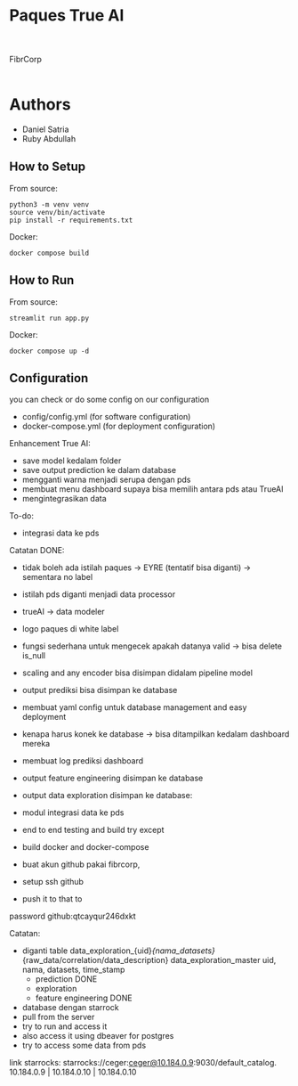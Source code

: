 # Paques True AI
<br />
<br />
FibrCorp
<br />
<br />

# Authors
- Daniel Satria
- Ruby Abdullah

## How to Setup
From source:
```
python3 -m venv venv
source venv/bin/activate
pip install -r requirements.txt
```
Docker:
```
docker compose build
```
## How to Run
From source:
```
streamlit run app.py
```
Docker:
```
docker compose up -d
```
## Configuration
you can check or do some config on our configuration
- config/config.yml (for software configuration)
- docker-compose.yml (for deployment configuration)

Enhancement True AI:
- save model kedalam folder
- save output prediction ke dalam database
- mengganti warna menjadi serupa dengan pds
- membuat menu dashboard supaya bisa memilih antara pds atau TrueAI
- mengintegrasikan data

To-do:
- integrasi data ke pds

Catatan DONE:
- tidak boleh ada istilah paques -> EYRE (tentatif bisa diganti) -> sementara no label
- istilah pds diganti menjadi data processor
- trueAI -> data modeler
- logo paques di white label
- fungsi sederhana untuk mengecek apakah datanya valid -> bisa delete is_null
- scaling and any encoder bisa disimpan didalam pipeline model
- output prediksi bisa disimpan ke database
- membuat yaml config untuk database management and easy deployment
- kenapa harus konek ke database -> bisa ditampilkan kedalam dashboard mereka
- membuat log prediksi dashboard
- output feature engineering disimpan ke database
- output data exploration disimpan ke database:
- modul integrasi data ke pds
- end to end testing and build try except

- build docker and docker-compose
- buat akun github pakai fibrcorp,
- setup ssh github
- push it to that to

password github:qtcayqur246dxkt

Catatan:
- diganti table
data_exploration_{uid}_{nama_datasets}_{raw_data/correlation/data_description}
data_exploration_master
uid, nama, datasets, time_stamp
    - prediction DONE
    - exploration
    - feature engineering DONE
- database dengan starrock
- pull from the server
- try to run and access it
- also access it using dbeaver for postgres
- try to access some data from pds

link starrocks: starrocks://ceger:ceger@10.184.0.9:9030/default_catalog.<database new name>
10.184.0.9 | 10.184.0.10 | 10.184.0.10